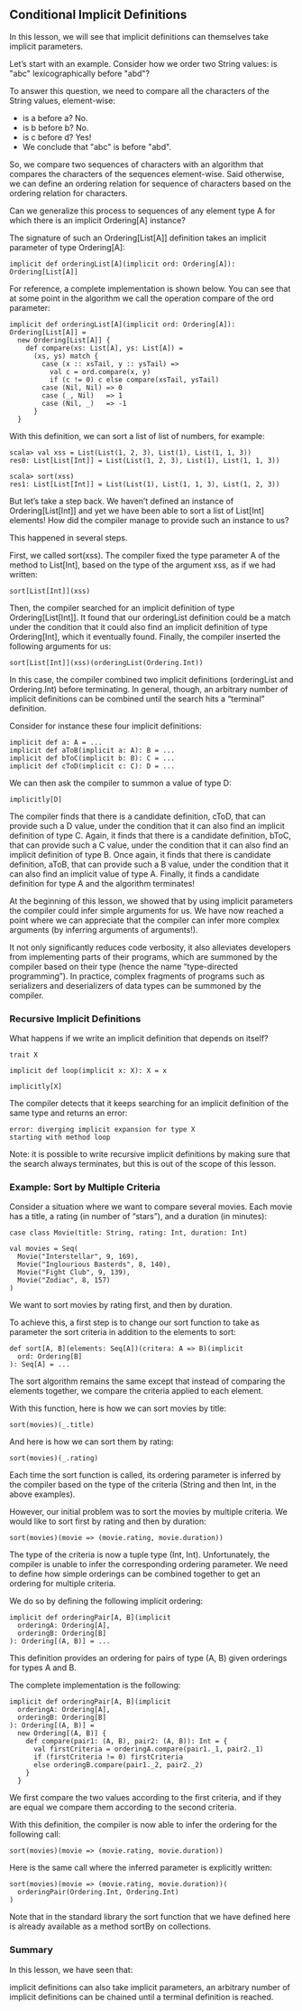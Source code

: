 ## Conditional Implicit Definitions

In this lesson, we will see that implicit definitions can themselves take implicit parameters.

Let’s start with an example. Consider how we order two String values: is "abc" lexicographically before "abd"?

To answer this question, we need to compare all the characters of the String values, element-wise:

- is a before a? No.
- is b before b? No.
- is c before d? Yes!
- We conclude that "abc" is before "abd".

So, we compare two sequences of characters with an algorithm that compares the characters of the sequences element-wise. Said otherwise, we can define an ordering relation for sequence of characters based on the ordering relation for characters.

Can we generalize this process to sequences of any element type A for which there is an implicit Ordering[A] instance?

The signature of such an Ordering[List[A]] definition takes an implicit parameter of type Ordering[A]:
```
implicit def orderingList[A](implicit ord: Ordering[A]): Ordering[List[A]]
```
For reference, a complete implementation is shown below. You can see that at some point in the algorithm we call the operation compare of the ord parameter:
```
implicit def orderingList[A](implicit ord: Ordering[A]): Ordering[List[A]] =
  new Ordering[List[A]] {
    def compare(xs: List[A], ys: List[A]) =
      (xs, ys) match {
        case (x :: xsTail, y :: ysTail) =>
          val c = ord.compare(x, y)
          if (c != 0) c else compare(xsTail, ysTail)
        case (Nil, Nil) => 0
        case (_, Nil)   => 1
        case (Nil, _)   => -1
      }
  } 
```
With this definition, we can sort a list of list of numbers, for example:
```
scala> val xss = List(List(1, 2, 3), List(1), List(1, 1, 3))
res0: List[List[Int]] = List(List(1, 2, 3), List(1), List(1, 1, 3))

scala> sort(xss)
res1: List[List[Int]] = List(List(1), List(1, 1, 3), List(1, 2, 3)) 
```
But let’s take a step back. We haven’t defined an instance of Ordering[List[Int]] and yet we have been able to sort a list of List[Int] elements! How did the compiler manage to provide such an instance to us?

This happened in several steps.

First, we called sort(xss). The compiler fixed the type parameter A of the method to List[Int], based on the type of the argument xss, as if we had written:
```
sort[List[Int]](xss)
```
Then, the compiler searched for an implicit definition of type Ordering[List[Int]]. It found that our orderingList definition could be a match under the condition that it could also find an implicit definition of type Ordering[Int], which it eventually found. Finally, the compiler inserted the following arguments for us:
```
sort[List[Int]](xss)(orderingList(Ordering.Int))
```
In this case, the compiler combined two implicit definitions (orderingList and Ordering.Int) before terminating. In general, though, an arbitrary number of implicit definitions can be combined until the search hits a “terminal” definition.

Consider for instance these four implicit definitions:
```
implicit def a: A = ...
implicit def aToB(implicit a: A): B = ...
implicit def bToC(implicit b: B): C = ...
implicit def cToD(implicit c: C): D = ... 
```
We can then ask the compiler to summon a value of type D:
```
implicitly[D]
```
The compiler finds that there is a candidate definition, cToD, that can provide such a D value, under the condition that it can also find an implicit definition of type C. Again, it finds that there is a candidate definition, bToC, that can provide such a C value, under the condition that it can also find an implicit definition of type B. Once again, it finds that there is candidate definition, aToB, that can provide such a B value, under the condition that it can also find an implicit value of type A. Finally, it finds a candidate definition for type A and the algorithm terminates!

At the beginning of this lesson, we showed that by using implicit parameters the compiler could infer simple arguments for us. We have now reached a point where we can appreciate that the compiler can infer more complex arguments (by inferring arguments of arguments!).

It not only significantly reduces code verbosity, it also alleviates developers from implementing parts of their programs, which are summoned by the compiler based on their type (hence the name “type-directed programming”). In practice, complex fragments of programs such as serializers and deserializers of data types can be summoned by the compiler.

### Recursive Implicit Definitions
What happens if we write an implicit definition that depends on itself?
```
trait X

implicit def loop(implicit x: X): X = x

implicitly[X]
```
The compiler detects that it keeps searching for an implicit definition of the same type and returns an error:
```
error: diverging implicit expansion for type X
starting with method loop 
```
Note: it is possible to write recursive implicit definitions by making sure that the search always terminates, but this is out of the scope of this lesson.

### Example: Sort by Multiple Criteria
Consider a situation where we want to compare several movies. Each movie has a title, a rating (in number of “stars”), and a duration (in minutes):
```
case class Movie(title: String, rating: Int, duration: Int)

val movies = Seq(
  Movie("Interstellar", 9, 169),
  Movie("Inglourious Basterds", 8, 140),
  Movie("Fight Club", 9, 139),
  Movie("Zodiac", 8, 157)
)
```
We want to sort movies by rating first, and then by duration.

To achieve this, a first step is to change our sort function to take as parameter the sort criteria in addition to the elements to sort:
```
def sort[A, B](elements: Seq[A])(critera: A => B)(implicit
  ord: Ordering[B]
): Seq[A] = ...
```
The sort algorithm remains the same except that instead of comparing the elements together, we compare the criteria applied to each element.

With this function, here is how we can sort movies by title:
```
sort(movies)(_.title)
```
And here is how we can sort them by rating:
```
sort(movies)(_.rating)
```
Each time the sort function is called, its ordering parameter is inferred by the compiler based on the type of the criteria (String and then Int, in the above examples).

However, our initial problem was to sort the movies by multiple criteria. We would like to sort first by rating and then by duration:
```
sort(movies)(movie => (movie.rating, movie.duration))
```
The type of the criteria is now a tuple type (Int, Int). Unfortunately, the compiler is unable to infer the corresponding ordering parameter. We need to define how simple orderings can be combined together to get an ordering for multiple criteria.

We do so by defining the following implicit ordering:
```
implicit def orderingPair[A, B](implicit
  orderingA: Ordering[A],
  orderingB: Ordering[B]
): Ordering[(A, B)] = ...
```
This definition provides an ordering for pairs of type (A, B) given orderings for types A and B.

The complete implementation is the following:
```
implicit def orderingPair[A, B](implicit
  orderingA: Ordering[A],
  orderingB: Ordering[B]
): Ordering[(A, B)] =
  new Ordering[(A, B)] {
    def compare(pair1: (A, B), pair2: (A, B)): Int = {
      val firstCriteria = orderingA.compare(pair1._1, pair2._1)
      if (firstCriteria != 0) firstCriteria
      else orderingB.compare(pair1._2, pair2._2)
    }
  }
```
We first compare the two values according to the first criteria, and if they are equal we compare them according to the second criteria.

With this definition, the compiler is now able to infer the ordering for the following call:
```
sort(movies)(movie => (movie.rating, movie.duration))
```
Here is the same call where the inferred parameter is explicitly written:
```
sort(movies)(movie => (movie.rating, movie.duration))(
  orderingPair(Ordering.Int, Ordering.Int)
)
```
Note that in the standard library the sort function that we have defined here is already available as a method sortBy on collections.

### Summary
In this lesson, we have seen that:

implicit definitions can also take implicit parameters,
an arbitrary number of implicit definitions can be chained until a terminal definition is reached.
